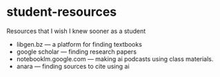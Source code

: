 # student-resources
Resources that I wish I knew sooner as a student


* libgen.bz — a platform for finding textbooks
* google scholar — finding research papers
* notebooklm.google.com — making ai podcasts using class materials.
* anara — finding sources to cite using ai
